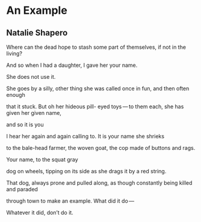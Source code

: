 # An Example
## Natalie Shapero
Where can the dead hope
to stash some part
of themselves, if not in the living?

And so when I had a daughter,
I gave her your name.

She does not use it.

She goes by a silly, other
thing she was called once in fun,
and then often enough

that it stuck. But oh her hideous pill-
eyed toys — to them each, she has given
her given name,

and so it is you

I hear her again and again calling to.
It is your name she shrieks

to the bale-head farmer, the woven
goat, the cop made of buttons and rags.

Your name, to the squat gray

dog on wheels, tipping on its side
as she drags it by a red string.

That dog, always prone
and pulled along, as though constantly
being killed and paraded

through town to make an example.
What did it do —

Whatever it did, don’t do it.